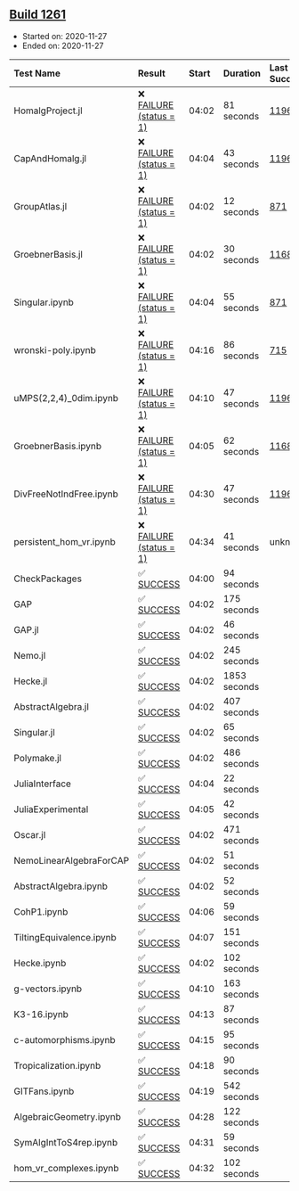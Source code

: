 ## [Build 1261](https://oscarci.mathematik.uni-kl.de/job/oscar-stable/1261/)

* Started on: 2020-11-27
* Ended on: 2020-11-27

| Test Name    | Result | Start | Duration | Last Success | First Failure |
|:-------------|:-------|:------|:---------|:-------------|:--------------|
| HomalgProject.jl | ❌ [FAILURE (status = 1)](https://oscarci.mathematik.uni-kl.de/job/oscar-stable/1261/artifact/logs/build-1261/HomalgProject.jl.log) | 04:02 | 81 seconds | [1196](https://oscarci.mathematik.uni-kl.de/job/oscar-stable/1196/) | [1197](https://oscarci.mathematik.uni-kl.de/job/oscar-stable/1197/) |
| CapAndHomalg.jl | ❌ [FAILURE (status = 1)](https://oscarci.mathematik.uni-kl.de/job/oscar-stable/1261/artifact/logs/build-1261/CapAndHomalg.jl.log) | 04:04 | 43 seconds | [1196](https://oscarci.mathematik.uni-kl.de/job/oscar-stable/1196/) | [1197](https://oscarci.mathematik.uni-kl.de/job/oscar-stable/1197/) |
| GroupAtlas.jl | ❌ [FAILURE (status = 1)](https://oscarci.mathematik.uni-kl.de/job/oscar-stable/1261/artifact/logs/build-1261/GroupAtlas.jl.log) | 04:02 | 12 seconds | [871](https://oscarci.mathematik.uni-kl.de/job/oscar-stable/871/) | [872](https://oscarci.mathematik.uni-kl.de/job/oscar-stable/872/) |
| GroebnerBasis.jl | ❌ [FAILURE (status = 1)](https://oscarci.mathematik.uni-kl.de/job/oscar-stable/1261/artifact/logs/build-1261/GroebnerBasis.jl.log) | 04:02 | 30 seconds | [1168](https://oscarci.mathematik.uni-kl.de/job/oscar-stable/1168/) | [1169](https://oscarci.mathematik.uni-kl.de/job/oscar-stable/1169/) |
| Singular.ipynb | ❌ [FAILURE (status = 1)](https://oscarci.mathematik.uni-kl.de/job/oscar-stable/1261/artifact/logs/build-1261/Singular.ipynb.log) | 04:04 | 55 seconds | [871](https://oscarci.mathematik.uni-kl.de/job/oscar-stable/871/) | [872](https://oscarci.mathematik.uni-kl.de/job/oscar-stable/872/) |
| wronski-poly.ipynb | ❌ [FAILURE (status = 1)](https://oscarci.mathematik.uni-kl.de/job/oscar-stable/1261/artifact/logs/build-1261/wronski-poly.ipynb.log) | 04:16 | 86 seconds | [715](https://oscarci.mathematik.uni-kl.de/job/oscar-stable/715/) | [716](https://oscarci.mathematik.uni-kl.de/job/oscar-stable/716/) |
| uMPS(2,2,4)_0dim.ipynb | ❌ [FAILURE (status = 1)](https://oscarci.mathematik.uni-kl.de/job/oscar-stable/1261/artifact/logs/build-1261/uMPS-2-2-4-_0dim.ipynb.log) | 04:10 | 47 seconds | [1196](https://oscarci.mathematik.uni-kl.de/job/oscar-stable/1196/) | [1197](https://oscarci.mathematik.uni-kl.de/job/oscar-stable/1197/) |
| GroebnerBasis.ipynb | ❌ [FAILURE (status = 1)](https://oscarci.mathematik.uni-kl.de/job/oscar-stable/1261/artifact/logs/build-1261/GroebnerBasis.ipynb.log) | 04:05 | 62 seconds | [1168](https://oscarci.mathematik.uni-kl.de/job/oscar-stable/1168/) | [1169](https://oscarci.mathematik.uni-kl.de/job/oscar-stable/1169/) |
| DivFreeNotIndFree.ipynb | ❌ [FAILURE (status = 1)](https://oscarci.mathematik.uni-kl.de/job/oscar-stable/1261/artifact/logs/build-1261/DivFreeNotIndFree.ipynb.log) | 04:30 | 47 seconds | [1196](https://oscarci.mathematik.uni-kl.de/job/oscar-stable/1196/) | [1197](https://oscarci.mathematik.uni-kl.de/job/oscar-stable/1197/) |
| persistent_hom_vr.ipynb | ❌ [FAILURE (status = 1)](https://oscarci.mathematik.uni-kl.de/job/oscar-stable/1261/artifact/logs/build-1261/persistent_hom_vr.ipynb.log) | 04:34 | 41 seconds | unknown | unknown |
| CheckPackages | ✅ [SUCCESS](https://oscarci.mathematik.uni-kl.de/job/oscar-stable/1261/artifact/logs/build-1261/CheckPackages.log) | 04:00 | 94 seconds |  |  |
| GAP | ✅ [SUCCESS](https://oscarci.mathematik.uni-kl.de/job/oscar-stable/1261/artifact/logs/build-1261/GAP.log) | 04:02 | 175 seconds |  |  |
| GAP.jl | ✅ [SUCCESS](https://oscarci.mathematik.uni-kl.de/job/oscar-stable/1261/artifact/logs/build-1261/GAP.jl.log) | 04:02 | 46 seconds |  |  |
| Nemo.jl | ✅ [SUCCESS](https://oscarci.mathematik.uni-kl.de/job/oscar-stable/1261/artifact/logs/build-1261/Nemo.jl.log) | 04:02 | 245 seconds |  |  |
| Hecke.jl | ✅ [SUCCESS](https://oscarci.mathematik.uni-kl.de/job/oscar-stable/1261/artifact/logs/build-1261/Hecke.jl.log) | 04:02 | 1853 seconds |  |  |
| AbstractAlgebra.jl | ✅ [SUCCESS](https://oscarci.mathematik.uni-kl.de/job/oscar-stable/1261/artifact/logs/build-1261/AbstractAlgebra.jl.log) | 04:02 | 407 seconds |  |  |
| Singular.jl | ✅ [SUCCESS](https://oscarci.mathematik.uni-kl.de/job/oscar-stable/1261/artifact/logs/build-1261/Singular.jl.log) | 04:02 | 65 seconds |  |  |
| Polymake.jl | ✅ [SUCCESS](https://oscarci.mathematik.uni-kl.de/job/oscar-stable/1261/artifact/logs/build-1261/Polymake.jl.log) | 04:02 | 486 seconds |  |  |
| JuliaInterface | ✅ [SUCCESS](https://oscarci.mathematik.uni-kl.de/job/oscar-stable/1261/artifact/logs/build-1261/JuliaInterface.log) | 04:04 | 22 seconds |  |  |
| JuliaExperimental | ✅ [SUCCESS](https://oscarci.mathematik.uni-kl.de/job/oscar-stable/1261/artifact/logs/build-1261/JuliaExperimental.log) | 04:05 | 42 seconds |  |  |
| Oscar.jl | ✅ [SUCCESS](https://oscarci.mathematik.uni-kl.de/job/oscar-stable/1261/artifact/logs/build-1261/Oscar.jl.log) | 04:02 | 471 seconds |  |  |
| NemoLinearAlgebraForCAP | ✅ [SUCCESS](https://oscarci.mathematik.uni-kl.de/job/oscar-stable/1261/artifact/logs/build-1261/NemoLinearAlgebraForCAP.log) | 04:02 | 51 seconds |  |  |
| AbstractAlgebra.ipynb | ✅ [SUCCESS](https://oscarci.mathematik.uni-kl.de/job/oscar-stable/1261/artifact/logs/build-1261/AbstractAlgebra.ipynb.log) | 04:02 | 52 seconds |  |  |
| CohP1.ipynb | ✅ [SUCCESS](https://oscarci.mathematik.uni-kl.de/job/oscar-stable/1261/artifact/logs/build-1261/CohP1.ipynb.log) | 04:06 | 59 seconds |  |  |
| TiltingEquivalence.ipynb | ✅ [SUCCESS](https://oscarci.mathematik.uni-kl.de/job/oscar-stable/1261/artifact/logs/build-1261/TiltingEquivalence.ipynb.log) | 04:07 | 151 seconds |  |  |
| Hecke.ipynb | ✅ [SUCCESS](https://oscarci.mathematik.uni-kl.de/job/oscar-stable/1261/artifact/logs/build-1261/Hecke.ipynb.log) | 04:02 | 102 seconds |  |  |
| g-vectors.ipynb | ✅ [SUCCESS](https://oscarci.mathematik.uni-kl.de/job/oscar-stable/1261/artifact/logs/build-1261/g-vectors.ipynb.log) | 04:10 | 163 seconds |  |  |
| K3-16.ipynb | ✅ [SUCCESS](https://oscarci.mathematik.uni-kl.de/job/oscar-stable/1261/artifact/logs/build-1261/K3-16.ipynb.log) | 04:13 | 87 seconds |  |  |
| c-automorphisms.ipynb | ✅ [SUCCESS](https://oscarci.mathematik.uni-kl.de/job/oscar-stable/1261/artifact/logs/build-1261/c-automorphisms.ipynb.log) | 04:15 | 95 seconds |  |  |
| Tropicalization.ipynb | ✅ [SUCCESS](https://oscarci.mathematik.uni-kl.de/job/oscar-stable/1261/artifact/logs/build-1261/Tropicalization.ipynb.log) | 04:18 | 90 seconds |  |  |
| GITFans.ipynb | ✅ [SUCCESS](https://oscarci.mathematik.uni-kl.de/job/oscar-stable/1261/artifact/logs/build-1261/GITFans.ipynb.log) | 04:19 | 542 seconds |  |  |
| AlgebraicGeometry.ipynb | ✅ [SUCCESS](https://oscarci.mathematik.uni-kl.de/job/oscar-stable/1261/artifact/logs/build-1261/AlgebraicGeometry.ipynb.log) | 04:28 | 122 seconds |  |  |
| SymAlgIntToS4rep.ipynb | ✅ [SUCCESS](https://oscarci.mathematik.uni-kl.de/job/oscar-stable/1261/artifact/logs/build-1261/SymAlgIntToS4rep.ipynb.log) | 04:31 | 59 seconds |  |  |
| hom_vr_complexes.ipynb | ✅ [SUCCESS](https://oscarci.mathematik.uni-kl.de/job/oscar-stable/1261/artifact/logs/build-1261/hom_vr_complexes.ipynb.log) | 04:32 | 102 seconds |  |  |
